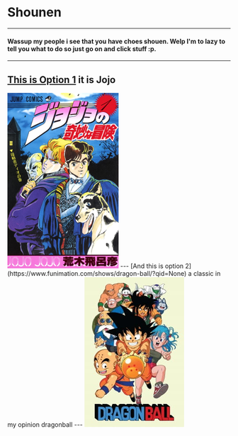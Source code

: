 # Shounen
---
#### Wassup my people i see that you have choes shouen. Welp I'm to lazy to tell you what to do so just go on and click stuff :p.
---
[This is Option 1](https://www.funimation.com/shows/jojos-bizarre-adventure) it is Jojo 
---
<img src="Jojo.jpg">
---
[And this is option 2](https://www.funimation.com/shows/dragon-ball/?qid=None) a classic in my opinion dragonball
---
<img src="dbz.jpg">

